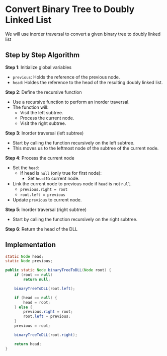 # Convert Binary Tree to Doubly Linked List

We will use inorder traversal to convert a given binary tree to doubly linked list

## Step by Step Algorithm

**Step 1**: Initialize global variables

- `previous`: Holds the reference of the previous node.
- `head`: Holdes the reference to the head of the resulting doubly linked list.

**Step 2**: Define the recursive function

- Use a recursive function to perform an inorder traversal.
- The function will:
  - Visit the left subtree.
  - Process the current node.
  - Visit the right subtree.

**Step 3**: Inorder traversal (left subtree)

- Start by calling the function recursively on the left subtree.
- This moves us to the leftmost node of the subtree of the current node.

**Step 4**: Process the current node

- Set the `head`:
  - If head is `null` (only true for first node):
    - Set `head` to current node.
- Link the current node to previous node if `head` is not `null`.
  - `previous.right = root`
  - `root.left = previous`
- Update `previous` to current node.

**Step 5**: Inorder traversal (right subtree)

- Start by calling the function recursively on the right subtree.

**Step 6**: Return the head of the DLL

## Implementation

```java
static Node head;
static Node previous;

public static Node binaryTreeToDLL(Node root) {
    if (root == null)
        return null;

    binaryTreeToDLL(root.left);

    if (head == null) {
        head = root;
    } else {
        previous.right = root;
        root.left = previous;
    }
    previous = root;

    binaryTreeToDLL(root.right);

    return head;
}
```

